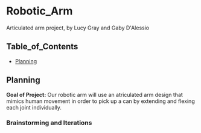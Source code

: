 # Robotic_Arm
Articulated arm project, by Lucy Gray and Gaby D'Alessio

## Table_of_Contents
* [Planning](#Planning)

## Planning

**Goal of Project:** Our robotic arm will use an atriculated arm design that mimics human movement in order to pick up a can by extending and flexing each joint individually.  

### Brainstorming and Iterations

